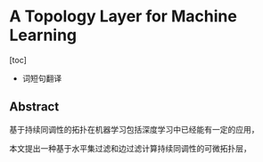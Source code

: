 # A Topology Layer for Machine Learning

[toc]

- 词短句翻译

## Abstract

基于持续同调性的拓扑在机器学习包括深度学习中已经能有一定的应用，

本文提出一种基于水平集过滤和边过滤计算持续同调性的可微拓扑层，